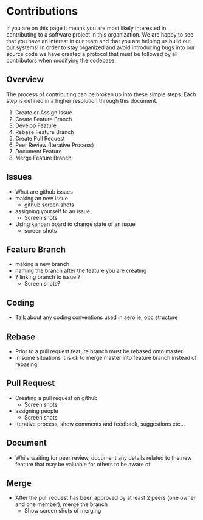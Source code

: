 # Contributions

If you are on this page it means you are most likely interested in contributing to a software project in this organization. We are happy to see that you have an interest in our team and that you are helping us build out our systems! In order to stay organized and avoid introducing bugs into our source code we have created a protocol that must be followed by all contributors when modifying the codebase.

## Overview

The process of contributing can be broken up into these simple steps. Each step is defined in a higher resolution through this document.

1. Create or Assign Issue
1. Create Feature Branch
1. Develop Feature
1. Rebase Feature Branch
1. Create Pull Request
1. Peer Review (Iterative Process)
1. Document Feature
1. Merge Feature Branch

## Issues
* What are github issues
* making an new issue
  * github screen shots
* assigning yourself to an issue
  * Screen shots
* Using kanban board to change state of an issue
  * screen shots

## Feature Branch 
* making a new branch 
* naming the branch after the feature you are creating
* ? linking branch to issue ?
  * Screen shots?

## Coding
* Talk about any coding conventions used in aero ie. obc structure

## Rebase
* Prior to a pull request feature branch must be rebased onto master
* in some situations it is ok to merge master into feature branch instead of rebasing

## Pull Request
* Creating a pull request on github
  * Screen shots
* assigning people
  * Screen shots
* Iterative process, show comments and feedback, suggestions etc...

## Document
* While waiting for peer review, document any details related to the new feature that may be valuable for others to be aware of


## Merge
* After the pull request has been approved by at least 2 peers (one owner and one member), merge the branch
  * Show screen shots of merging
